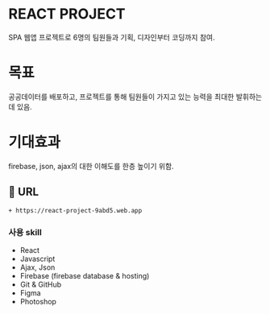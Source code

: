 # REACT PROJECT
SPA 웹앱 프로젝트로 6명의 팀원들과 기획, 디자인부터 코딩까지 참여.<br>

# 목표
공공데이터를 배포하고, 프로젝트를 통해 팀원들이 가지고 있는 능력을 최대한 발휘하는데 있음.<br>

# 기대효과
firebase, json, ajax의 대한 이해도를 한층 높이기 위함.<br>

## 🔗 URL
    + https://react-project-9abd5.web.app

### 사용 skill
* React
* Javascript
* Ajax, Json
* Firebase (firebase database & hosting)
* Git & GitHub
* Figma
* Photoshop
